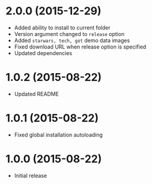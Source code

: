 # 2.0.0 (2015-12-29)
- Added ability to install to current folder
- Version argument changed to `release` option
- Added `starwars, tech, got` demo data images
- Fixed download URL when release option is specified
- Updated dependencies

# 1.0.2 (2015-08-22)
- Updated README

# 1.0.1 (2015-08-22)
- Fixed global installation autoloading

# 1.0.0 (2015-08-22)
- Initial release